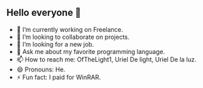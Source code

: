 ## Hello everyone 👋

- 🔭 I’m currently working on Freelance.
- 👯 I’m looking to collaborate on projects.
- 🤔 I’m looking for a new job.
- 💬 Ask me about my favorite programming language.
- 📫 How to reach me: OfTheLight1, Uriel De light, Uriel De la luz.
- 😄 Pronouns: He.
- ⚡ Fun fact: I paid for WinRAR.
